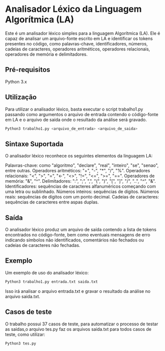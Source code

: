 # Analisador Léxico da Linguagem Algorítmica (LA)

Este é um analisador léxico simples para a linguagem Algorítmica (LA). Ele é capaz de analisar um arquivo-fonte escrito em LA e identificar os tokens presentes no código, como palavras-chave, identificadores, números, cadeias de caracteres, operadores aritméticos, operadores relacionais, operadores de memória e delimitadores.

## Pré-requisitos

Python 3.x

## Utilização
Para utilizar o analisador léxico, basta executar o script trabalho1.py passando como argumentos o arquivo de entrada contendo o código-fonte em LA e o arquivo de saída onde o resultado da análise será gravado.

```python
Python3 trabalho1.py <arquivo_de_entrada> <arquivo_de_saida>
```
## Sintaxe Suportada

O analisador léxico reconhece os seguintes elementos da linguagem LA:

Palavras-chave: como "algoritmo", "declare", "real", "inteiro", "se", "senao", entre outras.
Operadores aritméticos: "+", "-", "*", "/", "%".
Operadores relacionais: "<", ">", "=", "<-", "<>", "!=", "<=", ">=", "==".
Operadores de memória: "&", "^".
Delimitadores: ":", ";", ",", "(", ")", "[", "]", "/", "..", "^", "&".
Identificadores: sequências de caracteres alfanuméricos começando com uma letra ou sublinhado.
Números inteiros: sequências de dígitos.
Números reais: sequências de dígitos com um ponto decimal.
Cadeias de caracteres: sequências de caracteres entre aspas duplas.

## Saída

O analisador léxico produz um arquivo de saída contendo a lista de tokens encontrados no código-fonte, bem como eventuais mensagens de erro indicando símbolos não identificados, comentários não fechados ou cadeias de caracteres não fechadas.

## Exemplo
Um exemplo de uso do analisador léxico:

```python
Python3 trabalho1.py entrada.txt saida.txt
```
Isso irá analisar o arquivo entrada.txt e gravar o resultado da análise no arquivo saida.txt.

## Casos de teste

O trabalho possui 37 casos de teste, para automatizar o processo de testar as saidas,o arquivo tes.py faz os arquivos saida.txt para todos casos de teste, como utilizar:

```python
Python3 tes.py
```



